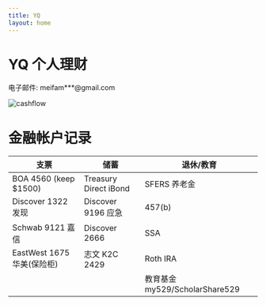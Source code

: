```yaml
---
title: YQ
layout: home
---
```


# YQ 个人理财

电子邮件: meifam***@gmail.com

![cashflow](../img/yq_finance.png)

# 金融帐户记录

| 支票                        | 储蓄                       | 退休/教育       
| -----------                |---                        | -----------       
| BOA 4560 (keep $1500)      |  Treasury Direct iBond    | SFERS 养老金     
| Discover 1322 发现          | Discover 9196 应急         | 457(b)           
| Schwab 9121   嘉信          |Discover 2666              | SSA              
| EastWest 1675 华美(保险柜)   | 志文 K2C  2429             | Roth IRA
|                             |                           | 教育基金 my529/ScholarShare529
